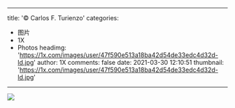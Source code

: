 
---
title: '© Carlos F. Turienzo'
categories: 
 - 图片
 - 1X
 - Photos
headimg: 'https://1x.com/images/user/47f590e513a18ba42d54de33edc4d32d-ld.jpg'
author: 1X
comments: false
date: 2021-03-30 12:10:51
thumbnail: 'https://1x.com/images/user/47f590e513a18ba42d54de33edc4d32d-ld.jpg'
---

<div>   
<img src="https://1x.com/images/user/47f590e513a18ba42d54de33edc4d32d-ld.jpg" referrerpolicy="no-referrer">  
</div>
            